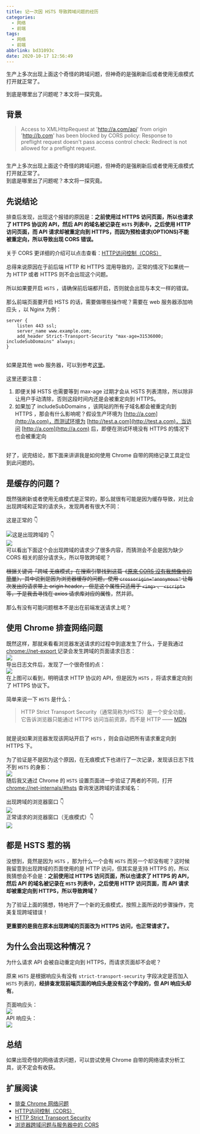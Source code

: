 ```yaml
---
title: 记一次因 HSTS 导致跨域问题的经历
categories:
  - 网络
  - 前端
tags:
  - 网络
  - 前端
abbrlink: bd31093c
date: 2020-10-17 12:56:49
---
```


<div class="excerpt">
    <p>生产上多次出现上面这个奇怪的跨域问题，但神奇的是强刷新后或者使用无痕模式打开就正常了。</p>
    到底是哪里出了问题呢？本文将一探究竟。
</div>

<!-- more -->
## 背景
> Access to XMLHttpRequest at 'http://a.com/api' from origin 'http://b.com' has been blocked by CORS policy: Response to preflight request doesn't pass access control check: Redirect is not allowed for a preflight request.

![]()

生产上多次出现上面这个奇怪的跨域问题，但神奇的是强刷新后或者使用无痕模式打开就正常了。<br />到底是哪里出了问题呢？本文将一探究竟。<br />

<a name="T7LWX"></a>
## 先说结论
排查后发现，出现这个报错的原因是：**之前使用过 HTTPS 访问页面，所以也请求了 HTTPS 协议的 API，然后 API 的域名被记录在 `HSTS` 列表中，之后使用 HTTP 访问页面，而 API 请求却被重定向到 HTTPS，而因为预检请求(OPTIONS)不能被重定向，所以导致出现 CORS 错误。**<br />
<br />关于 CORS 更详细的介绍可以点击查看：[HTTP访问控制（CORS）](https://link.zhihu.com/?target=https%3A//developer.mozilla.org/zh-CN/docs/Web/HTTP/Access_control_CORS)<br />
<br />总得来说原因在于前后端 HTTP 和 HTTPS 混用导致的，正常的情况下如果统一为 HTTP 或者 HTTPS 则不会出现这个问题。<br />
<br />所以如果要开启 `HSTS` ，请确保前后端都开启，否则就会出现与本文一样的错误。<br />
<br />那么前端页面要开启 HSTS 的话，需要做哪些操作呢？需要在 web 服务器添加响应头 ，以 Nginx 为例：
```nginx
server {
    listen 443 ssl;
    server_name www.example.com;
    add_header Strict-Transport-Security "max-age=31536000; includeSubDomains" always;
}
```

<br />如果是其他 web 服务器，可以到参考[这里](https://link.zhihu.com/?target=https%3A//www.techbrown.com/configure-hsts-apache-nginx-iis-lighttpd-web-servers/)。<br />
<br />这里还要注意：<br />

1. 即便关掉 HSTS 也需要等到 max-age 过期才会从 HSTS 列表清除，所以除非让用户手动清除，否则这段时间内还是会被重定向到 HTTPS。
1. 如果加了 includeSubDomains ，该网站的所有子域名都会被重定向到 HTTPS ，那会有什么影响呢？假设生产环境为 [http://a.com](http://a.com)，而测试环境为 [http://test.a.com](http://test.a.com)，当访问 [http://a.com](http://a.com) 后，即便在测试环境没有 HTTPS 的情况下也会被重定向


<br />好了，说完结论，那下面来讲讲我是如何使用 Chrome 自带的网络记录工具定位到此问题的。<br />

<a name="n8wDb"></a>
## 是缓存的问题？
既然强刷新或者使用无痕模式是正常的，那么就很有可能是因为缓存导致，对比会出现跨域和正常的请求头，发现两者有很大不同：<br />
<br />这是正常的 👇<br />

![](https://gd4ark-1258805822.cos.ap-guangzhou.myqcloud.com/images/image_1.png)这是出现跨域的 👇<br />![](https://gd4ark-1258805822.cos.ap-guangzhou.myqcloud.com/images/image_2.png)<br />可以看出下面这个会出现跨域的请求少了很多内容，而猜测会不会是因为缺少 CORS 相关的部分请求头，所以导致跨域呢？<br />
<br />~~根据关键词「跨域 无痕模式」在搜索引擎找到这篇《~~[~~原來 CORS 沒有我想像中的簡單~~](https://blog.techbridge.cc/2018/08/18/cors-issue/)~~》，其中说到是因为浏览器缓存的问题，使用 `crossorigin="anonymous"` 让每次发出的请求带上 origin header， 但是这个属性只适用于  `<img>`  、 `<script>` 等，于是我去寻找在 axios 请求库对应的属性~~，然并卵。<br />
<br />那么有没有可能问题根本不是出在前端发送请求上呢？<br />

<a name="8lHSO"></a>
## 使用 Chrome 排查网络问题
既然这样，那就来看看浏览器发送请求的过程中到底发生了什么，于是我通过 [chrome://net-export ]()记录会发生跨域的页面请求日志：<br />![](https://gd4ark-1258805822.cos.ap-guangzhou.myqcloud.com/images/image_3.png)<br />导出日志文件后，发现了一个很奇怪的点：<br />![](https://gd4ark-1258805822.cos.ap-guangzhou.myqcloud.com/images/image_4.png)<br />在上图可以看到，明明请求 HTTP 协议的 API，但是因为 `HSTS` ，将请求重定向到了 HTTPS 协议下。<br />
<br />简单来说一下 `HSTS` 是什么：

> HTTP Strict Transport Security（通常简称为HSTS）是一个安全功能，它告诉浏览器只能通过 HTTPS 访问当前资源，而不是 HTTP —— [MDN](https://developer.mozilla.org/zh-CN/docs/Security/HTTP_Strict_Transport_Security)

<br />就是说如果浏览器发现该网站开启了 `HSTS` ，则会自动把所有请求重定向到 HTTPS 下。<br />
<br />为了验证是不是因为这个原因，在无痕模式下也进行了一次记录，发现该日志下找不到 `HSTS` 的身影：<br />![](https://gd4ark-1258805822.cos.ap-guangzhou.myqcloud.com/images/image_5.png)<br />随后我又通过 Chrome 的 `HSTS` 设置页面进一步验证了两者的不同，打开 [chrome://net-internals/#hsts]() 查询发送跨域的请求域名：<br />
<br />出现跨域的浏览器窗口 👇<br />![](https://gd4ark-1258805822.cos.ap-guangzhou.myqcloud.com/images/image_6.png)<br />正常请求的浏览器窗口（无痕模式）👇<br />![](https://gd4ark-1258805822.cos.ap-guangzhou.myqcloud.com/images/image_7.png)<br />

<a name="CDmgs"></a>
## 都是 HSTS 惹的祸
没想到，竟然是因为 `HSTS` ，那为什么一个会有 `HSTS` 而另一个却没有呢？这时候我留意到出现跨域的页面使用的是 HTTP 访问，但其实是支持 HTTPS 的，所以我猜想会不会是：**之前使用过 HTTPS 访问页面，所以也请求了 HTTPS 的 API，然后 API 的域名被记录在 `HSTS` 列表中，之后使用 HTTP 访问页面，而 API 请求却被重定向到 HTTPS，所以导致跨域？**<br />
<br />为了验证上面的猜想，特地开了一个新的无痕模式，按照上面所说的步骤操作，完美复现跨域错误！<br />
<br />**更重要的是我在原本出现跨域的页面改为 HTTPS 访问，也正常请求了。**<br />

<a name="7Nc9R"></a>
## 为什么会出现这种情况？
为什么请求 API 会被自动重定向到 HTTPS，而请求页面却不会呢？<br />
<br />原来 `HSTS` 是根据响应头有没有 `strict-transport-security` 字段决定是否加入 `HSTS` 列表的，**经排查发现前端页面的响应头是没有这个字段的，但 API 响应头却有**。<br />
<br />页面响应头：<br />![](https://gd4ark-1258805822.cos.ap-guangzhou.myqcloud.com/images/20201017132900.png)
<br />API 响应头：<br />![](https://gd4ark-1258805822.cos.ap-guangzhou.myqcloud.com/images/20201017132926.png)
<a name="3pm3v"></a>

## 总结
如果出现奇怪的网络请求问题，可以尝试使用 Chrome 自带的网络请求分析工具，说不定会有收获。<br />

<a name="MB4GK"></a>

## 扩展阅读

- [排查 Chrome 网络问题](https://support.google.com/chrome/a/answer/6271171?hl=zh-Hans)
- [HTTP访问控制（CORS）](https://developer.mozilla.org/zh-CN/docs/Web/HTTP/Access_control_CORS)
- [HTTP Strict Transport Security](https://developer.mozilla.org/zh-CN/docs/Security/HTTP_Strict_Transport_Security)
- [浏览器跨域问题与服务器中的 CORS](https://juejin.im/post/6866942131777306631)